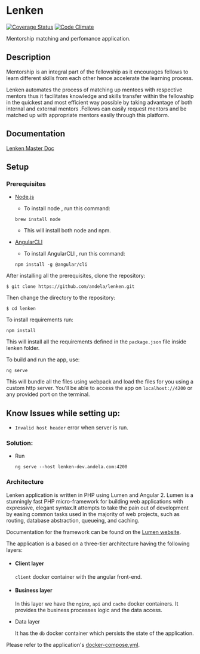 
# Lenken
[![Coverage Status](https://coveralls.io/repos/github/andela/lenken/badge.svg?t=0GlA6W)](https://coveralls.io/github/andela/lenken)
[![Code Climate](https://codeclimate.com/repos/58aaff583de51e3db2001f76/badges/5b62c4058b728e58f3a5/gpa.svg)](https://codeclimate.com/repos/58aaff583de51e3db2001f76/feed)


Mentorship matching and perfomance application.

## Description
Mentorship is an integral part of the fellowship as it encourages fellows to learn different skills from each other hence accelerate the learning process.

Lenken automates the process of matching up mentees with respective mentors thus it facilitates knowledge and skills transfer within the fellowship in the quickest and most efficient way possible by taking advantage of both internal and external mentors .Fellows can easily request mentors and be matched up with appropriate mentors easily through this platform.


## Documentation

[Lenken Master Doc](https://docs.google.com/document/d/10MOo_7a8lPO28zRdXuGeOBWKCCKhwqytyGsWqu4QnZM/edit#heading=h.i0g6fx96qlt)

## Setup
### Prerequisites

- [Node.js](https://nodejs.org/en/)

	- To install node , run this command:

	 ```
	 brew install node
	 ```

	- This will install both node and npm.

- [AngularCLI](https://cli.angular.io/)

	- To install AngularCLI , run this command:

	```
	npm install -g @angular/cli
	```

After installing all the prerequisites, clone the repository:

```
$ git clone https://github.com/andela/lenken.git
```
Then change the directory to the repository:

```
$ cd lenken
```
To install requirements run:

```
npm install
```

This will install all the requirements defined in the `package.json` file inside lenken folder.

To build and run the app, use:

```
ng serve
```

This will bundle all the files using webpack and load the files for you using a custom http server. You'll be able to access the app on `localhost://4200`
or any provided port on the terminal.

## Know Issues while setting up:
- `Invalid host header` error when server is run.

### Solution: 
- Run

	`ng serve --host lenken-dev.andela.com:4200`

### Architecture
Lenken application is written in PHP using Lumen and Angular 2. Lumen is a stunningly fast PHP micro-framework for building web applications with expressive, elegant syntax.It attempts to take the pain out of development by easing common tasks used in the majority of web projects, such as routing, database abstraction, queueing, and caching.

Documentation for the framework can be found on the [Lumen website](http://lumen.laravel.com/docs).


The application is a based on a three-tier architecture having the following layers:

- #### Client layer

	`client` docker container with the angular front-end.

- #### Business layer

	In this layer we have the `nginx`, `api` and `cache` docker containers. It 	provides the business processes logic and the data access.

- Data layer

	It has the `db` docker container which persists the state of the 	application.

Please refer to the application's [docker-compose.yml](https://github.com/andela/lenken/blob/develop/docker-compose.yml).
